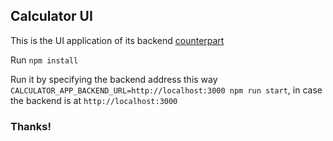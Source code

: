 ## Calculator UI

This is the UI application of its backend [counterpart](https://github.com/veraszto/calculator-app)

Run `npm install`

Run it by specifying the backend address this way `CALCULATOR_APP_BACKEND_URL=http://localhost:3000 npm run start`, in case the backend is at `http://localhost:3000`

### Thanks!
